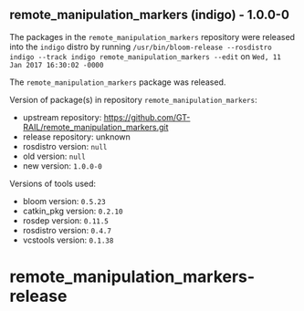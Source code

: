## remote_manipulation_markers (indigo) - 1.0.0-0

The packages in the `remote_manipulation_markers` repository were released into the `indigo` distro by running `/usr/bin/bloom-release --rosdistro indigo --track indigo remote_manipulation_markers --edit` on `Wed, 11 Jan 2017 16:30:02 -0000`

The `remote_manipulation_markers` package was released.

Version of package(s) in repository `remote_manipulation_markers`:

- upstream repository: https://github.com/GT-RAIL/remote_manipulation_markers.git
- release repository: unknown
- rosdistro version: `null`
- old version: `null`
- new version: `1.0.0-0`

Versions of tools used:

- bloom version: `0.5.23`
- catkin_pkg version: `0.2.10`
- rosdep version: `0.11.5`
- rosdistro version: `0.4.7`
- vcstools version: `0.1.38`


# remote_manipulation_markers-release